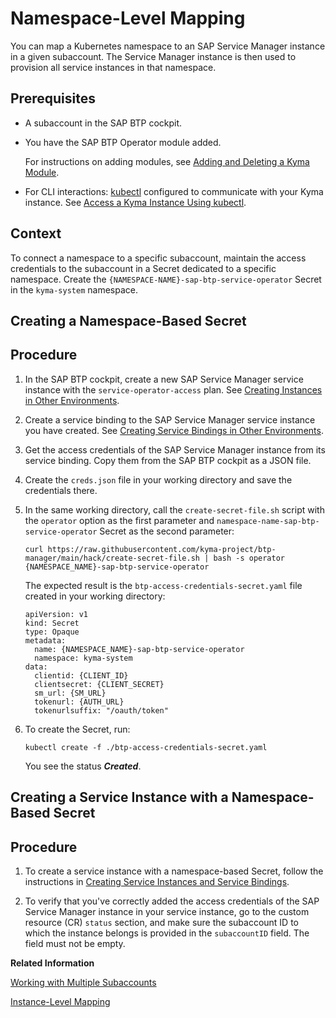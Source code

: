 <!-- loio63ad410e87de465eba76ff44dd544d41 -->

# Namespace-Level Mapping

You can map a Kubernetes namespace to an SAP Service Manager instance in a given subaccount. The Service Manager instance is then used to provision all service instances in that namespace.



<a name="loio63ad410e87de465eba76ff44dd544d41__prereq_xll_cdf_xcc"/>

## Prerequisites

-   A subaccount in the SAP BTP cockpit.
-   You have the SAP BTP Operator module added.

    For instructions on adding modules, see [Adding and Deleting a Kyma Module](../50-administration-and-ops/adding-and-deleting-a-kyma-module-1b548e9.md#loio1b548e9ad4744b978b8b595288b0cb5c).

-   For CLI interactions: [kubectl](https://kubernetes.io/docs/tasks/tools/) configured to communicate with your Kyma instance. See [Access a Kyma Instance Using kubectl](access-a-kyma-instance-using-kubectl-3e25944.md).




<a name="loio63ad410e87de465eba76ff44dd544d41__context_lhp_b1d_fdc"/>

## Context

To connect a namespace to a specific subaccount, maintain the access credentials to the subaccount in a Secret dedicated to a specific namespace. Create the `{NAMESPACE-NAME}-sap-btp-service-operator` Secret in the `kyma-system` namespace.

<a name="task_nnf_tdz_bdc"/>

<!-- task\_nnf\_tdz\_bdc -->

## Creating a Namespace-Based Secret



<a name="task_nnf_tdz_bdc__steps_ngk_vdz_bdc"/>

## Procedure

1.  In the SAP BTP cockpit, create a new SAP Service Manager service instance with the `service-operator-access` plan. See [Creating Instances in Other Environments](https://help.sap.com/docs/service-manager/sap-service-manager/creating-instances-in-other-environments?locale=en-US&version=Cloud).

2.  Create a service binding to the SAP Service Manager service instance you have created. See [Creating Service Bindings in Other Environments](https://help.sap.com/docs/service-manager/sap-service-manager/creating-service-bindings-in-other-environments?locale=en-US&version=Cloud).

3.  Get the access credentials of the SAP Service Manager instance from its service binding. Copy them from the SAP BTP cockpit as a JSON file.

4.  Create the `creds.json` file in your working directory and save the credentials there.

5.  In the same working directory, call the `create-secret-file.sh` script with the `operator` option as the first parameter and `namespace-name-sap-btp-service-operator` Secret as the second parameter:

    ```
    curl https://raw.githubusercontent.com/kyma-project/btp-manager/main/hack/create-secret-file.sh | bash -s operator {NAMESPACE_NAME}-sap-btp-service-operator
    ```

    The expected result is the `btp-access-credentials-secret.yaml` file created in your working directory:

    ```
    apiVersion: v1
    kind: Secret
    type: Opaque
    metadata:
      name: {NAMESPACE_NAME}-sap-btp-service-operator
      namespace: kyma-system
    data:
      clientid: {CLIENT_ID}
      clientsecret: {CLIENT_SECRET}
      sm_url: {SM_URL}
      tokenurl: {AUTH_URL}
      tokenurlsuffix: "/oauth/token"
    ```

6.  To create the Secret, run:

    ```
    kubectl create -f ./btp-access-credentials-secret.yaml
    ```

    You see the status ***Created***.


<a name="task_uxw_fmz_bdc"/>

<!-- task\_uxw\_fmz\_bdc -->

## Creating a Service Instance with a Namespace-Based Secret



<a name="task_uxw_fmz_bdc__steps_yw4_54z_bdc"/>

## Procedure

1.  To create a service instance with a namespace-based Secret, follow the instructions in [Creating Service Instances and Service Bindings](creating-service-instances-and-service-bindings-17bd304.md#loio17bd304aeab34294a4ca34fa9564147c).

2.  To verify that you've correctly added the access credentials of the SAP Service Manager instance in your service instance, go to the custom resource \(CR\) `status` section, and make sure the subaccount ID to which the instance belongs is provided in the `subaccountID` field. The field must not be empty.


**Related Information**  


[Working with Multiple Subaccounts](working-with-multiple-subaccounts-862dd6a.md "With the SAP BTP Operator module, you can create configurations for several subaccounts in a single Kyma cluster.")

[Instance-Level Mapping](instance-level-mapping-d9e9c7f.md "You can map a Kubernetes service instance to an SAP Service Manager instance in a given subaccount. The Service Manager instance is then used to provision that service instance.")

